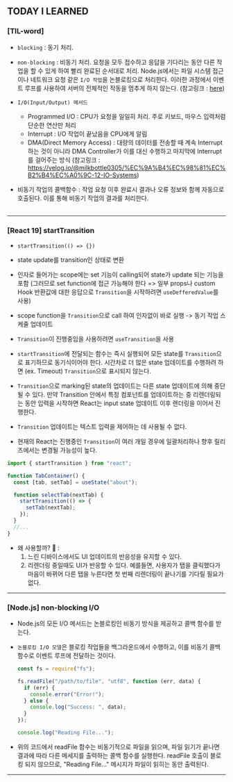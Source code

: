## TODAY I LEARNED

### [TIL-word]

- `blocking` : 동기 처리.

- `non-blocking` : 비동기 처리. 요청을 모두 접수하고 응답을 기다리는 동안 다른 작업을 할 수 있게 하여 빨리 완료된 순서대로 처리. Node.js에서는 파일 시스템 접근이나 네트워크 요청 같은 `I/O 작업`을 논블로킹으로 처리한다. 이러한 과정에서 이벤트 루프를 사용하여 서버의 전체적인 작동을 멈추게 하지 않는다. (참고링크 : [here](https://velog.io/@newsilver1028/Node.js-study-3%EC%A3%BC%EC%B0%A8-%EB%B9%84%EB%8F%99%EA%B8%B0-non-blocking-IO-single-thread-%EC%BD%9C%EC%8A%A4%ED%83%9D-%EC%9D%B4%EB%B2%A4%ED%8A%B8-%EB%A3%A8%ED%94%84-%EB%A9%94%EC%84%B8%EC%A7%80-%ED%81%90))

- `I/O(Input/Output) 메서드`
  - Programmed I/O : CPU가 요청을 일일히 처리. 주로 키보드, 마우스 입력처럼 단순한 연산만 처리
  - Interrupt : I/O 작업이 끝났음을 CPU에게 알림
  - DMA(Direct Memory Access) : 대량의 데이터를 전송할 때 계속 Interrupt하는 것이 아니라 DMA Controller가 이를 대신 수행하고 마지막에 Interrupt를 걸어주는 방식 (참고링크 : https://velog.io/@milkbottle0305/%EC%9A%B4%EC%98%81%EC%B2%B4%EC%A0%9C-12-IO-Systems)
- 비동기 작업의 콜백함수 : 작업 요청 이후 완료시 결과나 오류 정보와 함께 자동으로 호출된다. 이를 통해 비동기 작업의 결과를 처리한다. </br></br>

---

### [React 19] startTransition

- `startTransition(() => {})`

- state update를 transition인 상태로 변환

- 인자로 들어가는 scope에는 set 기능이 calling되어 state가 update 되는 기능을 포함 (그러므로 set function에 접근 가능해야 한다 => 일부 props나 custom Hook 반환값에 대한 응답으로 `Transition`을 시작하려면 `useDefferedValue`를 사용)

- scope function을 `Transition`으로 call 하여 인자없이 바로 실행 -> 동기 작업 스케줄 업데이트

- `Transition`이 진행중임을 사용하려면 `useTransition`을 사용

- `startTransition`에 전달되는 함수는 즉시 실행되어 모든 state를 `Transition`으로 표기하므로 동기식이어야 한다. 시간차로 더 많은 state 업데이트를 수행하려 하면 (ex. Timeout) `Transition`으로 표시되지 않는다.

- `Transition`으로 marking된 state의 업데이트는 다른 state 업데이트에 의해 중단될 수 있다. 만약 Transition 안에서 특정 컴포넌트를 업데이트하는 중 리렌더링되는 동안 입력을 시작하면 React는 input state 업데이트 이후 렌더링을 이어서 진행한다.

- `Transition` 업데이트는 텍스트 입력을 제어하는 데 사용될 수 없다.

- 현재의 React는 진행중인 `Transition`이 여러 개일 경우에 일괄처리하나 향후 릴리즈에서는 변경될 가능성이 높다.

```javascript
import { startTransition } from "react";

function TabContainer() {
  const [tab, setTab] = useState("about");

  function selectTab(nextTab) {
    startTransition(() => {
      setTab(nextTab);
    });
  }
  //...
}
```

- 왜 사용할까? 🤔 :
  1. 느린 디바이스에서도 UI 업데이트의 반응성을 유지할 수 있다.
  2. 리렌더링 중일때도 UI가 반응할 수 있다. 예를들면, 사용자가 탭을 클릭했다가 마음이 바뀌어 다른 탭을 누른다면 첫 번째 리렌더링이 끝나기를 기다릴 필요가 없다.

---

### [Node.js] non-blocking I/O

- Node.js의 모든 I/O 메서드는 논블로킹인 비동기 방식을 제공하고 콜백 함수를 받는다.
- `논블로킹 I/O 모델`은 블로킹 작업들을 백그라운드에서 수행하고, 이를 비동기 콜백함수로 이벤트 루프에 전달하는 것이다.

  ```javascript
  const fs = require("fs");

  fs.readFile("/path/to/file", "utf8", function (err, data) {
    if (err) {
      console.error("Error!");
    } else {
      console.log("Success: ", data);
    }
  });

  console.log("Reading File...");
  ```

- 위의 코드에서 readFile 함수는 비동기적으로 파일을 읽으며, 파일 읽기가 끝나면 결과에 따라 다른 메세지를 출력하는 콜백 함수를 실행한다. readFile 호출이 블로킹 되지 않으므로, "Reading File..." 메시지가 파일이 읽히는 동안 출력된다.

---
